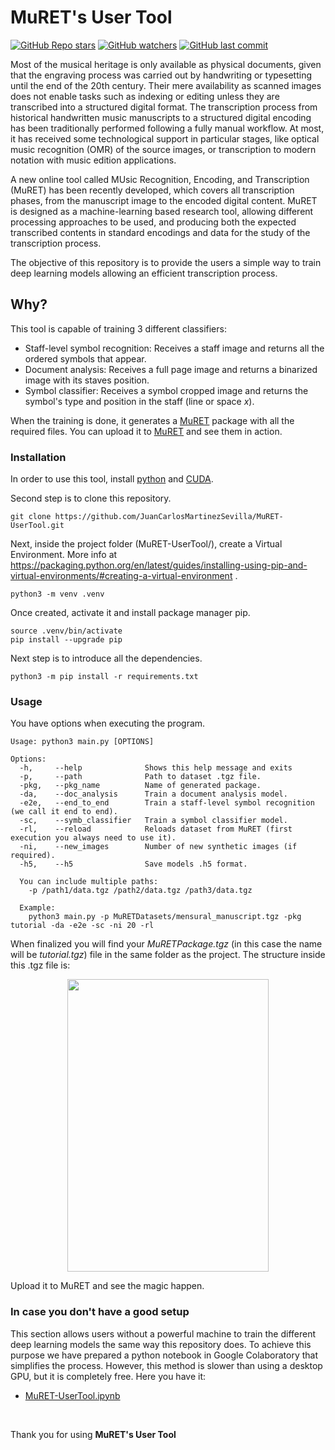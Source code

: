 # MuRET's User Tool
[![GitHub Repo stars](https://img.shields.io/github/stars/JuanCarlosMartinezSevilla/MuRET-UserTool)](https://github.com/JuanCarlosMartinezSevilla/MuRET-UserTool/stargazers)
[![GitHub watchers](https://img.shields.io/github/watchers/JuanCarlosMartinezSevilla/MuRET-UserTool)](https://github.com/JuanCarlosMartinezSevilla/MuRET-UserTool/watchers) 
[![GitHub last commit](https://img.shields.io/github/last-commit/JuanCarlosMartinezSevilla/MuRET-UserTool)](https://github.com/JuanCarlosMartinezSevilla/MuRET-UserTool/commits/main)


Most of the musical heritage is only available as physical documents, given that the engraving process was carried out by handwriting or typesetting until the end of the 20th century. Their mere availability as scanned images does not enable tasks such as indexing or editing unless they are transcribed into a structured digital format. The transcription process from historical handwritten music manuscripts to a structured digital encoding has been traditionally performed following a fully manual workflow. At most, it has received some technological support in particular stages, like optical music recognition (OMR) of the source images, or transcription to modern notation with music edition applications.

A new online tool called MUsic Recognition, Encoding, and Transcription (MuRET) has been recently developed, which covers all transcription phases, from the manuscript image to the encoded digital content. MuRET is designed as a machine-learning based research tool, allowing different processing approaches to be used, and producing both the expected transcribed contents in standard encodings and data for the study of the transcription process.

The objective of this repository is to provide the users a simple way to train deep learning models allowing an efficient transcription process.

## Why?
This tool is capable of training 3 different classifiers:
- Staff-level symbol recognition: Receives a staff image and returns all the ordered symbols that appear.
- Document analysis: Receives a full page image and returns a binarized image with its staves position.
- Symbol classifier: Receives a symbol cropped image and returns the symbol's type and position in the staff (line or space *x*).


When the training is done, it generates a [MuRET](https://muret.dlsi.ua.es/muret/#/about) package with all the required files. You can upload it to [MuRET](https://muret.dlsi.ua.es/muret/#/about) and see them in action.


### Installation

In order to use this tool, install [python](https://www.python.org/downloads/) and [CUDA](https://developer.nvidia.com/cuda-downloads). 

Second step is to clone this repository.
```shell
git clone https://github.com/JuanCarlosMartinezSevilla/MuRET-UserTool.git
```

Next, inside the project folder (MuRET-UserTool/), create a Virtual Environment. 
More info at https://packaging.python.org/en/latest/guides/installing-using-pip-and-virtual-environments/#creating-a-virtual-environment .

```shell
python3 -m venv .venv
```
Once created, activate it and install package manager pip.

```shell
source .venv/bin/activate
pip install --upgrade pip
```
Next step is to introduce all the dependencies.
```shell
python3 -m pip install -r requirements.txt
```
### Usage
You have options when executing the program.
```shell
Usage: python3 main.py [OPTIONS]

Options:
  -h,     --help              Shows this help message and exits
  -p,     --path              Path to dataset .tgz file.
  -pkg,   --pkg_name          Name of generated package.
  -da,    --doc_analysis      Train a document analysis model.
  -e2e,   --end_to_end        Train a staff-level symbol recognition (we call it end to end).
  -sc,    --symb_classifier   Train a symbol classifier model.
  -rl,    --reload            Reloads dataset from MuRET (first execution you always need to use it).
  -ni,    --new_images        Number of new synthetic images (if required).
  -h5,    --h5                Save models .h5 format.
  
  You can include multiple paths:
    -p /path1/data.tgz /path2/data.tgz /path3/data.tgz
  
  Example:
    python3 main.py -p MuRETDatasets/mensural_manuscript.tgz -pkg tutorial -da -e2e -sc -ni 20 -rl
```
When finalized you will find your *MuRETPackage.tgz* (in this case the name will be *tutorial.tgz*) file in the same folder as the project. 
The structure inside this .tgz file is:

<p align="center">
  <img src="https://user-images.githubusercontent.com/97530443/167580141-2de57f01-72b6-42f9-84f6-e0ff309f529a.png" width="322" height="468">
</p>



Upload it to MuRET and see the magic happen.

### In case you don't have a good setup
This section allows users without a powerful machine to train the different deep learning models the same way this repository does. To achieve this purpose we have prepared a python notebook in Google Colaboratory that simplifies the process. However, this method is slower than using a desktop GPU, but it is completely free. Here you have it:

- [MuRET-UserTool.ipynb](https://colab.research.google.com/drive/1Fu5zTnb57h20ymINXAc-UsdFc__YD-YR?usp=sharing)
<br>
  
Thank you for using **MuRET's User Tool**
